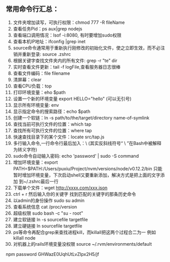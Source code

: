 ## 常用命令行汇总：
1. 文件夹增加读写，可执行权限：chmod 777 -R fileName
2. 查看任务Pid：ps aux|grep nodejs
3. 查看端口调用情况：lsof -i:8080, 有时要增加sudo权限
4. 查看本机IP地址：ifconfig |grep inet
5. source命令通常用于重新执行刚修改的初始化文件，使之立即生效，而不必注销并重新登录: source .zshrc
6. 根据关键字查找文件夹内的所有文件: grep -r "te" dir
7. 实时查看文件更新：tail -f logFile,查看服务器日志很棒
8. 查看文件编码：file filename
9. 清屏幕：clear
10. 查看CPU负载：top
11. 打印环境变量：eho $path 
12. 设置一个新的环境变量 export HELLO="hello" (可以无引号)
13. 显示所有环境变量: env
11. 显示指定命令的搜索路径：echo $path 
12. 创建一个软链：ln -s path/to/the/target/directory name-of-symlink
13. 查找当前可执行文件的位置：which tap
13. 查找所有可执行文件的位置：where tap
14. 快速查找目录下的某个文件：locate src/tap.js
15. 多行输入命令,一行命令行最后加入：\ (其实反斜线符号“ \ ”在Bash中被解释为转义字符)
1. sudo命令自动输入密码: echo 'password' | sudo -S command
1. 增加环境变量：export PATH=$PATH:/Users/puxiu/Project/nvm/versions/node/v0.12.2/bin 
只能暂时增加环境变量，下次启动shell又要重新添加，解决方式是把上面的文字添加
到~/.zshrc最后一行
1. 下载单个文件：wget http://xxxx.com/xxx.json
1. ctrl + r 然后输入你的关键字 找到匹配的关键字的那条历史命令
1. 以admin的身份操作 sudo su admin
1. 查看系统信息 cat /proc/version
1. 超级权限 sudo bash -c "su - root"
1. 建立软链接 ln -s sourcefile targetfile
1. 建立硬链接 ln sourcefile targetfile
1. ps等命令再配合grep来查找进程kill，而killall把这两个过程合二为一 例如 killall node
1. 对机器上的rails环境变量没权限 source ~/.rvm/environments/default

npm password GHWazE0UqhUtLvZIpx2H5/jf
